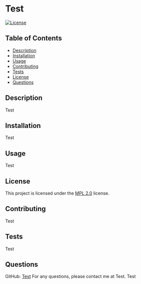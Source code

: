 # Test
  [![License](https://img.shields.io/badge/License-MPL%202.0-brightgreen.svg)](https://opensource.org/licenses/MPL-2.0)
  
  ## Table of Contents
  - [Description](#description)
  - [Installation](#installation)
  - [Usage](#usage)
  - [Contributing](#contributing)
  - [Tests](#tests)
  - [License](#license)
  - [Questions](#questions)
  
  ## Description
  Test
  
  ## Installation
  Test
  
  ## Usage
  Test

  ## License
    
This project is licensed under the [MPL 2.0](https://opensource.org/licenses/MPL-2.0) license.
  
  ## Contributing
  Test
  
  ## Tests
  Test
  
  ## Questions
  GitHub: [Test](https://github.com/Test)
  For any questions, please contact me at Test.
  Test
  